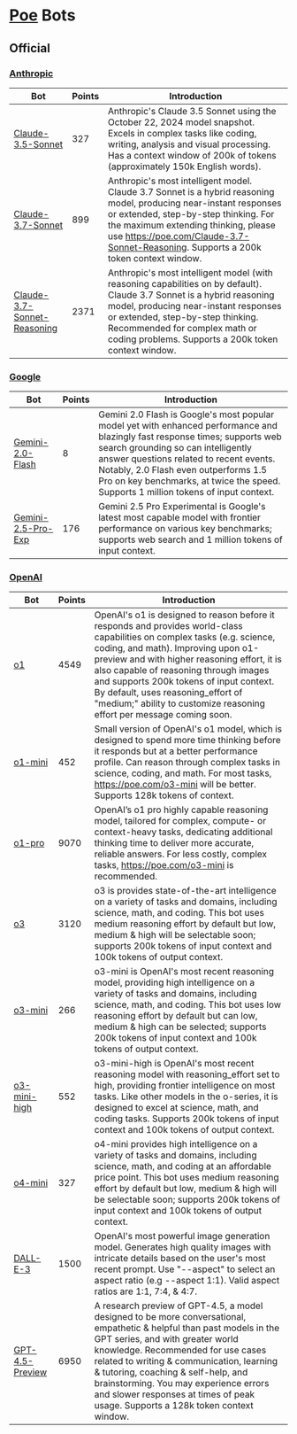 # [Poe](https://poe.com) Bots

## Official

### [Anthropic](https://poe.com/anthropic)

| Bot                                                                        | Points | Introduction                                                                                                                                                                                                                                                                                |
| -------------------------------------------------------------------------- | ------ | ------------------------------------------------------------------------------------------------------------------------------------------------------------------------------------------------------------------------------------------------------------------------------------------- |
| [Claude-3.5-Sonnet](https://poe.com/Claude-3.5-Sonnet)                     | 327    | Anthropic's Claude 3.5 Sonnet using the October 22, 2024 model snapshot. Excels in complex tasks like coding, writing, analysis and visual processing. Has a context window of 200k of tokens (approximately 150k English words).                                                           |
| [Claude-3.7-Sonnet](https://poe.com/Claude-3.7-Sonnet)                     | 899    | Anthropic's most intelligent model. Claude 3.7 Sonnet is a hybrid reasoning model, producing near-instant responses or extended, step-by-step thinking. For the maximum extending thinking, please use <https://poe.com/Claude-3.7-Sonnet-Reasoning>. Supports a 200k token context window. |
| [Claude-3.7-Sonnet-Reasoning](https://poe.com/Claude-3.7-Sonnet-Reasoning) | 2371   | Anthropic's most intelligent model (with reasoning capabilities on by default). Claude 3.7 Sonnet is a hybrid reasoning model, producing near-instant responses or extended, step-by-step thinking. Recommended for complex math or coding problems. Supports a 200k token context window.  |

### [Google](https://poe.com/google)

| Bot                                                      | Points | Introduction                                                                                                                                                                                                                                                                                                                                  |
| -------------------------------------------------------- | ------ | --------------------------------------------------------------------------------------------------------------------------------------------------------------------------------------------------------------------------------------------------------------------------------------------------------------------------------------------- |
| [Gemini-2.0-Flash](https://poe.com/Gemini-2.0-Flash)     | 8      | Gemini 2.0 Flash is Google's most popular model yet with enhanced performance and blazingly fast response times; supports web search grounding so can intelligently answer questions related to recent events. Notably, 2.0 Flash even outperforms 1.5 Pro on key benchmarks, at twice the speed. Supports 1 million tokens of input context. |
| [Gemini-2.5-Pro-Exp](https://poe.com/Gemini-2.5-Pro-Exp) | 176    | Gemini 2.5 Pro Experimental is Google's latest most capable model with frontier performance on various key benchmarks; supports web search and 1 million tokens of input context.                                                                                                                                                             |

### [OpenAI](https://poe.com/openai)

| Bot                                                | Points | Introduction                                                                                                                                                                                                                                                                                                                                                                                                      |
| -------------------------------------------------- | ------ | ----------------------------------------------------------------------------------------------------------------------------------------------------------------------------------------------------------------------------------------------------------------------------------------------------------------------------------------------------------------------------------------------------------------- |
| [o1](https://poe.com/o1)                           | 4549   | OpenAI's o1 is designed to reason before it responds and provides world-class capabilities on complex tasks (e.g. science, coding, and math). Improving upon o1-preview and with higher reasoning effort, it is also capable of reasoning through images and supports 200k tokens of input context. By default, uses reasoning_effort of "medium;" ability to customize reasoning effort per message coming soon. |
| [o1-mini](https://poe.com/o1-mini)                 | 452    | Small version of OpenAI's o1 model, which is designed to spend more time thinking before it responds but at a better performance profile. Can reason through complex tasks in science, coding, and math. For most tasks, <https://poe.com/o3-mini> will be better. Supports 128k tokens of context.                                                                                                               |
| [o1-pro](https://poe.com/o1-pro)                   | 9070   | OpenAI’s o1 pro highly capable reasoning model, tailored for complex, compute- or context-heavy tasks, dedicating additional thinking time to deliver more accurate, reliable answers. For less costly, complex tasks, <https://poe.com/o3-mini> is recommended.                                                                                                                                                  |
| [o3](https://poe.com/o3)                           | 3120   | o3 is provides state-of-the-art intelligence on a variety of tasks and domains, including science, math, and coding. This bot uses medium reasoning effort by default but low, medium & high will be selectable soon; supports 200k tokens of input context and 100k tokens of output context.                                                                                                                    |
| [o3-mini](https://poe.com/o3-mini)                 | 266    | o3-mini is OpenAI's most recent reasoning model, providing high intelligence on a variety of tasks and domains, including science, math, and coding. This bot uses low reasoning effort by default but can low, medium & high can be selected; supports 200k tokens of input context and 100k tokens of output context.                                                                                           |
| [o3-mini-high](https://poe.com/o3-mini-high)       | 552    | o3-mini-high is OpenAI's most recent reasoning model with reasoning_effort set to high, providing frontier intelligence on most tasks. Like other models in the o-series, it is designed to excel at science, math, and coding tasks. Supports 200k tokens of input context and 100k tokens of output context.                                                                                                    |
| [o4-mini](https://poe.com/o4-mini)                 | 327    | o4-mini provides high intelligence on a variety of tasks and domains, including science, math, and coding at an affordable price point. This bot uses medium reasoning effort by default but low, medium & high will be selectable soon; supports 200k tokens of input context and 100k tokens of output context.                                                                                                 |
| [DALL-E-3](https://poe.com/DALL-E-3)               | 1500   | OpenAI's most powerful image generation model. Generates high quality images with intricate details based on the user's most recent prompt. Use "--aspect" to select an aspect ratio (e.g --aspect 1:1). Valid aspect ratios are 1:1, 7:4, & 4:7.                                                                                                                                                                 |
| [GPT-4.5-Preview](https://poe.com/GPT-4.5-Preview) | 6950   | A research preview of GPT-4.5, a model designed to be more conversational, empathetic & helpful than past models in the GPT series, and with greater world knowledge. Recommended for use cases related to writing & communication, learning & tutoring, coaching & self-help, and brainstorming. You may experience errors and slower responses at times of peak usage. Supports a 128k token context window.    |
